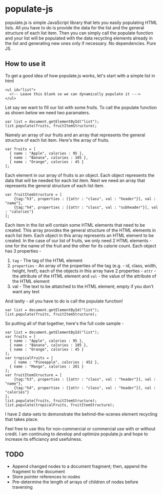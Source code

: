 # populate-js
populate.js  is simple JavaScript library that lets you easily populating HTML lists. All you have to do is provide the data for the list and the general structure of each list item. Then you can simply call the populate function and your list will be populated with the data recycling elements already in the list and generating new ones only if necessary. No dependencies. Pure JS.

## How to use it
To get a good idea of how populate.js works, let's start with a simple list in html
```
<ul id="list">
  <!-- Leave this blank so we can dynamically populate it --->
</ul>
```
Let say we want to fill our list with some fruits. To call the populate function as shown below we need two paramaters.
```
var list = document.getElementById("list");
list.populate(fruits, fruitItemStructure);
```
Namely an array of our fruits and an array that represents the general structure of each list item. Here's the array of fruits.
```
var fruits = [
  { name : "Apple", calories : 95 },
  { name : "Banana", calories : 105 },
  { name : "Orange", calories : 45 }
];
```
Each element in our array of fruits is an object. Each object represents the data that will be needed for each list item. Next we need an array that represents the general structure of each list item.
```
var fruitItemStructure = [
	{tag:"h3", properties : [{attr : "class", val : "header"}], val : "name"},
	{tag:"h4", properties : [{attr : "class", val : "subheader"}], val : "calories"}
];
```
Each item in the list will contain some HTML elements that need to be created. This array provides the general structure of the HTML elements in each list item. Each object in this array represents an HTML element to be created. In the case of our list of fruits, we only need 2 HTML elements - one for the name of the fruit and the other for its calorie count. Each object has 3 properties -
1. `tag` - The tag of the HTML element
2. `properties` - An array of the properties of the tag (e.g. - id, class, width, height, href); each of the objects in this array have 2 properties - `attr` - the attribute of the HTML element and `val` - the value of the attribute of the HTML element
3. val - The text to be attatched to the HTML element; empty if you don't want any text

And lastly - all you have to do is call the populate function!
```
var list = document.getElementById("list");
list.populate(fruits, fruitItemStructure);
```
So putting all of that together, here's the full code sample -
```
var list = document.getElementById("list");
var fruits = [
  { name : "Apple", calories : 95 },
  { name : "Banana", calories : 105 },
  { name : "Orange", calories : 45 }
];
var tropicalFruits = [
	{ name : "Pineapple", calories : 452 },
  { name : "Mango", calories : 201 }
];
var fruitItemStructure = [
	{tag:"h3", properties : [{attr : "class", val : "header"}], val : "name"},
	{tag:"h4", properties : [{attr : "class", val : "header"}], val : "calories"}
];
list.populate(fruits, fruitItemStructure);
list.populate(tropicalFruits, fruitItemStructure);
```
I have 2 data-sets to demonstrate the behind-the-scenes element recycling that takes place.

Feel free to use this for non-commercial or commercial use with or without credit. I am continuing to develop and optimize populate.js and hope to increase its efficiancy and usefulness.

## TODO
- Append changed nodes to a document fragment; then, append the fragment to the document
- Store pointer references to nodes
- Pre-determine the length of arrays of children of nodes before traversing
